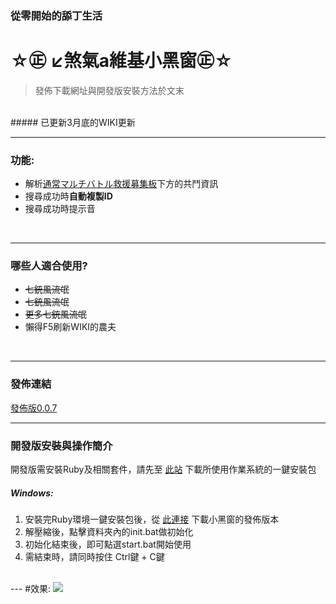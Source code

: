 ### 從零開始的舔丁生活
# ☆㊣ ↙煞氣a維基小黑窗㊣☆  
 > 發佈下載網址與開發版安裝方法於文末
 
<br />
##### 已更新3月底的WIKI更新

<br />

---
### 功能:
* 解析[通常マルチバトル救援募集板](http://gbf-wiki.com/index.php?%C4%CC%BE%EF%A5%DE%A5%EB%A5%C1%A5%D0%A5%C8%A5%EB%CA%E7%BD%B8%C8%C4%2F%B5%DF%B1%E7ID%CA%E7%BD%B8)下方的共鬥資訊
* 搜尋成功時<strong>自動複製ID</strong>
* 搜尋成功時提示音 

<br />

 ---
### 哪些人適合使用?
* <del>七銃風流氓</del>
* <del>七銃風流氓</del>
* <del>更多七銃風流氓</del>
* 懶得F5刷新WIKI的農夫

</br>

---
### 發佈連結
[發佈版0.0.7](https://github.com/TimWei/ZooeyPeroPero/archive/release.zip)

---
### 開發版安裝與操作簡介
開發版需安裝Ruby及相關套件，請先至 [此站](http://railsinstaller.org/en) 下載所使用作業系統的一鍵安裝包

##### Windows:
1. 安裝完Ruby環境一鍵安裝包後，從 [此連接](https://github.com//TimWei/ZooeyPeroPero/archive/master.zip) 下載小黑窗的發佈版本
2. 解壓縮後，點擊資料夾內的init.bat做初始化
3. 初始化結束後，即可點選start.bat開始使用
4. 需結束時，請同時按住 Ctrl鍵 + C鍵

</br>
---
#效果:
<img src='http://i.imgur.com/of3dCHw.jpg'/>
